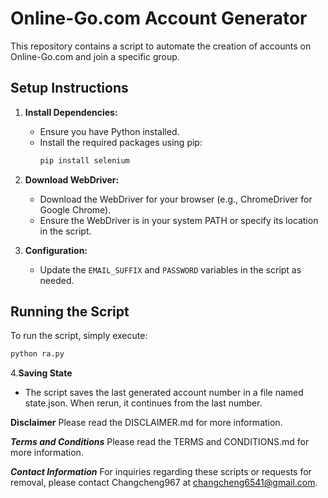 # Online-Go.com Account Generator

This repository contains a script to automate the creation of accounts on Online-Go.com and join a specific group.

## Setup Instructions

1. **Install Dependencies:**
   - Ensure you have Python installed.
   - Install the required packages using pip:
     ```bash
     pip install selenium
     ```

2. **Download WebDriver:**
   - Download the WebDriver for your browser (e.g., ChromeDriver for Google Chrome).
   - Ensure the WebDriver is in your system PATH or specify its location in the script.

3. **Configuration:**
   - Update the `EMAIL_SUFFIX` and `PASSWORD` variables in the script as needed.

## Running the Script

To run the script, simply execute:
```bash
python ra.py
```

4.**Saving State**
  - The script saves the last generated account number in a file named state.json. When rerun, it continues from the last number.

**Disclaimer**
Please read the DISCLAIMER.md for more information.

***Terms and Conditions***
Please read the TERMS and CONDITIONS.md for more information.

***Contact Information***
For inquiries regarding these scripts or requests for removal, please contact Changcheng967 at changcheng6541@gmail.com.
